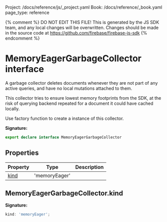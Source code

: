 Project: /docs/reference/js/_project.yaml
Book: /docs/reference/_book.yaml
page_type: reference

{% comment %}
DO NOT EDIT THIS FILE!
This is generated by the JS SDK team, and any local changes will be
overwritten. Changes should be made in the source code at
https://github.com/firebase/firebase-js-sdk
{% endcomment %}

# MemoryEagerGarbageCollector interface
A garbage collector deletes documents whenever they are not part of any active queries, and have no local mutations attached to them.

This collector tries to ensure lowest memory footprints from the SDK, at the risk of querying backend repeated for a document it could have cached locally.

Use factory function  to create a instance of this collector.

<b>Signature:</b>

```typescript
export declare interface MemoryEagerGarbageCollector 
```

## Properties

|  Property | Type | Description |
|  --- | --- | --- |
|  [kind](./firestore_.memoryeagergarbagecollector.md#memoryeagergarbagecollectorkind) | 'memoryEager' |  |

## MemoryEagerGarbageCollector.kind

<b>Signature:</b>

```typescript
kind: 'memoryEager';
```
